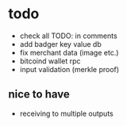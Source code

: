 # todo

- check all TODO: in comments
- add badger key value db
- fix merchant data (image etc.)
- bitcoind wallet rpc
- input validation (merkle proof)

## nice to have

- receiving to multiple outputs
